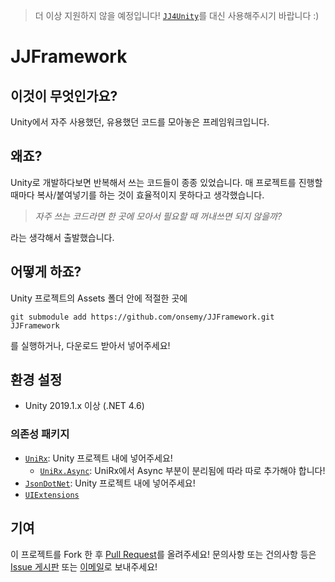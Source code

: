 > 더 이상 지원하지 않을 예정입니다! [`JJ4Unity`](https://github.com/onsemy/JJ4Unity)를 대신 사용해주시기 바랍니다 :)

# JJFramework

## 이것이 무엇인가요?

Unity에서 자주 사용했던, 유용했던 코드를 모아놓은 프레임워크입니다.

## 왜죠?

Unity로 개발하다보면 반복해서 쓰는 코드들이 종종 있었습니다. 매 프로젝트를 진행할 때마다 복사/붙여넣기를 하는 것이 효율적이지 못하다고 생각했습니다. 

> *자주 쓰는 코드라면 한 곳에 모아서 필요할 때 꺼내쓰면 되지 않을까?*

라는 생각해서 출발했습니다.

## 어떻게 하죠?

Unity 프로젝트의 Assets 폴더 안에 적절한 곳에

`git submodule add https://github.com/onsemy/JJFramework.git JJFramework`

를 실행하거나, 다운로드 받아서 넣어주세요!

## 환경 설정

- Unity 2019.1.x 이상 (.NET 4.6)

### 의존성 패키지

- [`UniRx`](https://github.com/neuecc/UniRx): Unity 프로젝트 내에 넣어주세요!
  - [`UniRx.Async`](https://github.com/Cysharp/UniTask): UniRx에서 Async 부분이 분리됨에 따라 따로 추가해야 합니다!
- [`JsonDotNet`](https://www.parentelement.com/assets/json_net_unity): Unity 프로젝트 내에 넣어주세요!
- [`UIExtensions`](https://bitbucket.org/UnityUIExtensions/unity-ui-extensions/src/master/)

## 기여

이 프로젝트를 Fork 한 후 [Pull Request](https://github.com/onsemy/JJFramework/pulls)를 올려주세요! 문의사항 또는 건의사항 등은 [Issue 게시판](https://github.com/onsemy/JJFramework/issues) 또는 [이메일](mailto:onsemy@gmail.com)로 보내주세요!

